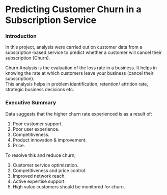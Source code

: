 # Predicting Customer Churn in a Subscription Service

### Introduction

In this project, analysis were carried out on customer data from a subscription-based service to predict whether a customer will cancel their subscription (Churn).

Churn Analysis is the evaluation of the loss rate in a business. It helps in knowing the rate at which customers leave your business (cancel their subscription). </br>This analysis helps in problem identification, retention/ attrition rate, strategic business decisions etc.

### Executive Summary

Data suggests that the higher churn rate experienced is as a result of:

1. Poor customer support.
2. Poor user experience.
3. Competitiveness.
4. Product innovation & improvement.
5. Price.

To resolve this and reduce churn;
1. Customer service optimization.
2. Competitiveness and price control.
3. Improved network reach.
4. Active expertise support.
5. High value customers should be monitored for churn.
